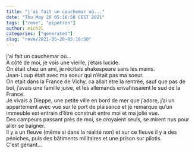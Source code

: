 ```yaml
---
title: "j'ai fait un cauchemar où..."
date: "Thu May 20 05:16:50 CEST 2021"
tags: ["reve", "pipotron"]
author: m1ch3l
categories: ["generated"]
slug: "reve/2021-05-20-05:16:50"
---
```


j'ai fait un cauchemar où...<br>
À côté de moi, je vois une vieille, j’étais lucide.<br>
On était chez un ami, je récitais shakespeare sans les mains.<br>
Jean-Loup était avec ma soeur qui n’était pas ma soeur.<br>
On etait dans la France de Vichy, ca allait etre la rentrée, sauf que pas de bol, j’avais une famille juive, et les allemands envahissaient le sud de la France.<br>
Je vivais à Dieppe, une petite ville en bord de mer que j’adore, j’ai un appartement avec vue sur le port de plaisance et je remarque qu’un immeuble est entrain d’être construit entre moi et ma jolie vue.<br>
Des campeurs passant près de moi, se croyaient seuls, se mirent nus pour aller se baigner.<br>
Il y a un fleuve (même si dans la réalité non) et sur ce fleuve il y a des péniches, puis des bâtiments militaires et une prison sur pilotis.<br>
C'est génant...<br>
